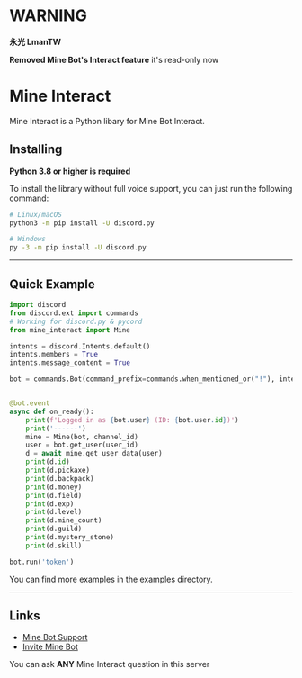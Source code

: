 # WARNING
**永光 LmanTW**

**Removed Mine Bot's Interact feature**
it's read-only now
# Mine Interact
Mine Interact is a Python libary for Mine Bot Interact.

## Installing
**Python 3.8 or higher is required**

To install the library without full voice support, you can just run the following command:

```sh
# Linux/macOS
python3 -m pip install -U discord.py

# Windows
py -3 -m pip install -U discord.py
```

--------------
## Quick Example
```python
import discord
from discord.ext import commands
# Working for discord.py & pycord
from mine_interact import Mine

intents = discord.Intents.default()
intents.members = True
intents.message_content = True

bot = commands.Bot(command_prefix=commands.when_mentioned_or("!"), intents=intents)


@bot.event
async def on_ready():
    print(f'Logged in as {bot.user} (ID: {bot.user.id})')
    print('------')
    mine = Mine(bot, channel_id)
    user = bot.get_user(user_id)
    d = await mine.get_user_data(user)
    print(d.id)
    print(d.pickaxe)
    print(d.backpack)
    print(d.money)
    print(d.field)
    print(d.exp)
    print(d.level)
    print(d.mine_count)
    print(d.guild)
    print(d.mystery_stone)
    print(d.skill)

bot.run('token')
```
You can find more examples in the examples directory.

--------------
## Links
- [Mine Bot Support](https://discord.gg/rYkDwMRhWv)
- [Invite Mine Bot](https://discord.com/oauth2/authorize?client_id=955828209860112395&permissions=8&scope=bot)

You can ask **ANY** Mine Interact question in this server
